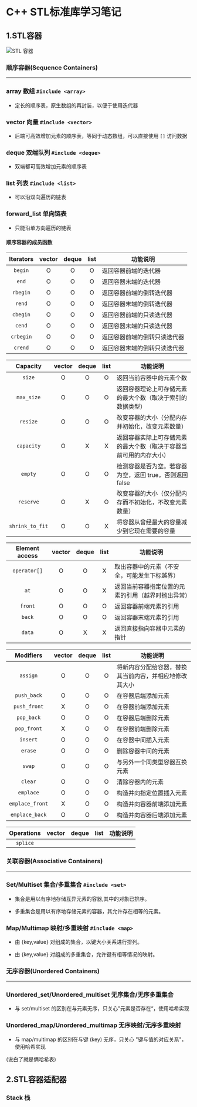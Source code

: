 # C++ STL标准库学习笔记

## 1.STL容器
![STL 容器](https://oi-wiki.org/lang/csl/images/container1.png)

### 顺序容器(Sequence Containers)
----
### array 数组 `#include <array>`
* 定长的顺序表，原生数组的再封装，以便于使用迭代器

### vector 向量 `#include <vector>`
* 后端可高效增加元素的顺序表，等同于动态数组，可以直接使用 `[]` 访问数据

### deque 双端队列 `#include <deque>`
* 双端都可高效增加元素的顺序表

### list 列表 `#include <list>`
* 可以沿双向遍历的链表

### forward_list 单向链表
* 只能沿单方向遍历的链表

#### 顺序容器的成员函数

|Iterators|vector|deque|list|功能说明|
|:-:|:-:|:-:|:-:|-|
|`begin`|O|O|O|返回容器前端的迭代器|
|`end`|O|O|O|返回容器末端的迭代器|
|`rbegin`|O|O|O|返回容器前端的倒转迭代器|
|`rend`|O|O|O|返回容器末端的倒转迭代器|
|`cbegin`|O|O|O|返回容器前端的只读迭代器|
|`cend`|O|O|O|返回容器末端的只读迭代器|
|`crbegin`|O|O|O|返回容器前端的倒转只读迭代器|
|`crend`|O|O|O|返回容器末端的倒转只读迭代器|

|Capacity|vector|deque|list|功能说明|
|:-:|:-:|:-:|:-:|-|
|`size`|O|O|O|返回当前容器中的元素个数|
|`max_size`|O|O|O|返回容器理论上可存储元素的最大个数（取决于索引的数据类型）|
|`resize`|O|O|O|改变容器的大小（分配内存并初始化，改变元素数量）|
|`capacity`|O|X|X|返回容器实际上可存储元素的最大个数（取决于容器当前可用的内存大小）|
|`empty`|O|O|O|检测容器是否为空。若容器为空，返回 true，否则返回 false 
|`reserve`|O|X|O|改变容器的大小（仅分配内存而不初始化，不改变元素数量）|
|`shrink_to_fit`|O|O|X|将容器从曾经最大的容量减少到它现在需要的容量|

|Element access|vector|deque|list|功能说明|
|:-:|:-:|:-:|:-:|-|
|`operator[]`|O|O|X|取出容器中的元素（不安全，可能发生下标越界）|
|`at`|O|O|X|返回当前容器指定位置的元素的引用（越界时抛出异常）|
|`front`|O|O|O|返回容器前端元素的引用|
|`back`|O|O|O|返回容器末端元素的引用|
|`data`|O|X|X|返回直接指向容器中元素的指针|

|Modifiers|vector|deque|list|功能说明|
|:-:|:-:|:-:|:-:|-|
|`assign`|O|O|O|将新内容分配给容器，替换其当前内容，并相应地修改其大小|
|`push_back`|O|O|O|在容器后端添加元素|
|`push_front`|X|O|O|在容器前端添加元素|
|`pop_back`|O|O|O|在容器后端删除元素|
|`pop_front`|X|O|O|在容器前端删除元素|
|`insert`|O|O|O|在容器中间插入元素|
|`erase`|O|O|O|删除容器中间的元素|
|`swap`|O|O|O|与另外一个同类型容器互换元素|
|`clear`|O|O|O|清除容器内的元素|
|`emplace`|O|O|O|构造并向指定位置插入元素|
|`emplace_front`|X|O|O|构造并向容器前端添加元素|
|`emplace_back`|O|O|O|构造并向容器后端添加元素|

|Operations|vector|deque|list|功能说明|
|:-:|:-:|:-:|:-:|-|
|`splice`|

### 关联容器(Associative Containers)
----
### Set/Multiset 集合/多重集合 `#include <set>`
* 集合是用以有序地存储互异元素的容器,其中的对象已排序。

* 多重集合是用以有序地存储元素的容器，其允许存在相等的元素。

### Map/Multimap 映射/多重映射 `#include <map>`
* 由 {key,value} 对组成的集合，以键大小关系进行排列。

* 由 {key,value} 对组成的多重集合，允许键有相等情况的映射。



### 无序容器(Unordered Containers)
----
### Unordered_set/Unordered_multiset 无序集合/无序多重集合
* 与 set/multiset 的区别在与元素无序，只关心”元素是否存在“，使用哈希实现

### Unordered_map/Unordered_multimap 无序映射/无序多重映射
* 与 map/multimap 的区别在与键 (key) 无序，只关心 "键与值的对应关系"，使用哈希实现

(说白了就是俩哈希表)

## 2.STL容器适配器
### Stack 栈
